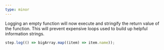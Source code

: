```yaml
---
type: minor
---
```


Logging an empty function will now execute and stringify the return value of the function. This will prevent expensive loops used to build up helpful information strings.

```ts
step.log(() => bigArray.map((item) => item.name));
```
